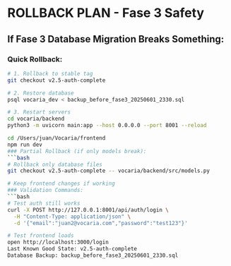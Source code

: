 # ROLLBACK PLAN - Fase 3 Safety

## If Fase 3 Database Migration Breaks Something:

### Quick Rollback:
```bash
# 1. Rollback to stable tag
git checkout v2.5-auth-complete

# 2. Restore database
psql vocaria_dev < backup_before_fase3_20250601_2330.sql

# 3. Restart servers
cd vocaria/backend
python3 -m uvicorn main:app --host 0.0.0.0 --port 8001 --reload

cd /Users/juan/Vocaria/frontend  
npm run dev
### Partial Rollback (if only models break):
```bash
# Rollback only database files
git checkout v2.5-auth-complete -- vocaria/backend/src/models.py

# Keep frontend changes if working
### Validation Commands:
```bash
# Test auth still works
curl -X POST http://127.0.0.1:8001/api/auth/login \
  -H "Content-Type: application/json" \
  -d '{"email":"juan2@vocaria.com","password":"test123"}'

# Test frontend loads
open http://localhost:3000/login
Last Known Good State: v2.5-auth-complete
Database Backup: backup_before_fase3_20250601_2330.sql
